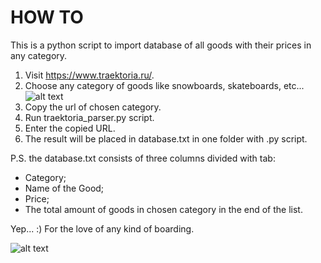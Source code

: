 # HOW TO
This is a python script to import database of all goods with their prices in any category.
  1. Visit https://www.traektoria.ru/.
  2. Choose any category of goods like snowboards, skateboards, etc...
  ![alt text](https://i.imgur.com/kAzosGy.png)
  3. Copy the url of chosen category.
  4. Run traektoria_parser.py script.
  5. Enter the copied URL.
  6. The result will be placed in database.txt in one folder with .py script.
  
  P.S. the database.txt consists of three columns divided with tab:
  - Category;
  - Name of the Good;
  - Price;
  - The total amount of goods in chosen category in the end of the list.
  
  Yep... :) For the love of any kind of boarding.
  
  ![alt text](https://i.pinimg.com/originals/00/05/86/000586ce9c748e096422866ac9740a3d.gif)
